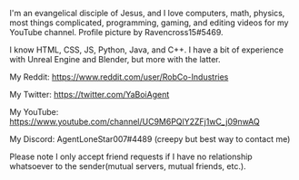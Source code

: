 I'm an evangelical disciple of Jesus, and I love computers, 
math, physics, most things complicated, programming, gaming,
and editing videos for my YouTube channel.
Profile picture by Ravencross15#5469.

I know HTML, CSS, JS, Python, Java, and C++.
I have a bit of experience with Unreal Engine
and Blender, but more with the latter.

My Reddit: https://www.reddit.com/user/RobCo-Industries

My Twitter: https://twitter.com/YaBoiAgent

My YouTube: https://www.youtube.com/channel/UC9M6PQlY2ZFj1wC_j09nwAQ

My Discord: AgentLoneStar007#4489 (creepy but best way to contact me)

Please note I only accept friend requests if I have no relationship
whatsoever to the sender(mutual servers, mutual friends, etc.).
